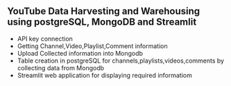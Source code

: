 ## YouTube Data Harvesting and Warehousing using postgreSQL, MongoDB and Streamlit
* API key connection
* Getting Channel,Video,Playlist,Comment information
* Upload Collected information into Mongodb
* Table creation in postgreSQL for channels,playlists,videos,comments by collecting data from Mongodb
* Streamlit web application for displaying required informatiom

    